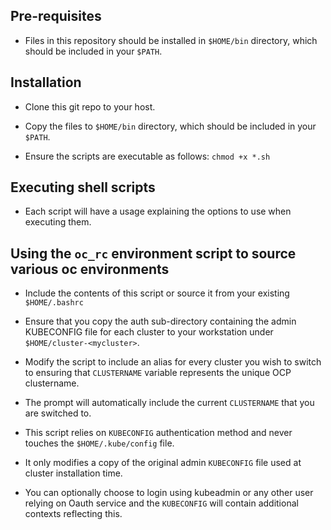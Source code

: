 ## Pre-requisites

- Files in this repository should be installed in `$HOME/bin` directory, which should be included in your `$PATH`.

## Installation

- Clone this git repo to your host.

- Copy the files to `$HOME/bin` directory, which should be included in your `$PATH`.

- Ensure the scripts are executable as follows:
  `chmod +x *.sh`

## Executing shell scripts

- Each script will have a usage explaining the options to use when executing them.

## Using the `oc_rc` environment script to source various oc environments

- Include the contents of this script or source it from your existing `$HOME/.bashrc`

- Ensure that you copy the auth sub-directory containing the admin KUBECONFIG file for each cluster to your workstation under `$HOME/cluster-<mycluster>`.

- Modify the script to include an alias for every cluster you wish to switch to ensuring that `CLUSTERNAME` variable represents the unique OCP clustername.

- The prompt will automatically include the current `CLUSTERNAME` that you are switched to.

- This script relies on `KUBECONFIG` authentication method and never touches the `$HOME/.kube/config` file.

- It only modifies a copy of the original admin `KUBECONFIG` file used at cluster installation time.

- You can optionally choose to login using kubeadmin or any other user relying on Oauth service and the `KUBECONFIG` will contain additional contexts reflecting this.

